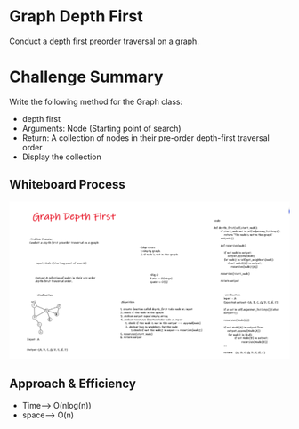 # Graph Depth First

Conduct a depth first preorder traversal on a graph.

# Challenge Summary


Write the following method for the Graph class:

* depth first
* Arguments: Node (Starting point of search)
* Return: A collection of nodes in their pre-order depth-first traversal order
* Display the collection


## Whiteboard Process

![0](graph_depth_first.png)

## Approach & Efficiency

* Time--> O(nlog(n))
* space--> O(n)
